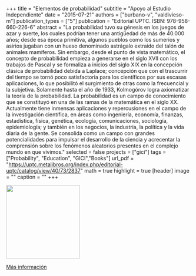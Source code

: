 +++
title = "Elementos de probabilidad"
subtitle = "Apoyo al Estudio Independiente"
date = "2015-07-21"
authors = ["burbano-v", "valdivieso-m"]
publication_types = ["5"]
publication = "Editorial UPTC. ISBN: 978-958-660-226-6"
abstract = "La probabilidad tuvo su génesis en los juegos de azar y suerte, los cuales podrían tener una antigüedad de más de 40.000 años; desde esa época primitiva, algunos pueblos como los sumerios y asirios jugaban con un hueso denominado astrágalo extraído del talón de animales mamíferos. Sin embargo, desde el punto de vista matemático, el concepto de probabilidad empieza a generarse en el siglo XVII con los trabajos de Pascal y se formaliza a inicios del siglo XIX en la concepción clásica de probabilidad debida a Laplace; concepción que con el trascurrir del tiempo se tornó poco satisfactoria para los científicos por sus escasas aplicaciones, lo que posibilitó el surgimiento de otras como la frecuencial y la subjetiva. Solamente hasta el año de 1933, Kolmogórov logra axiomatizar la teoría de la probabilidad. La probabilidad es un campo de conocimiento que se constituyó en una de las ramas de la matemática en el siglo XX. Actualmente tiene inmensas aplicaciones y repercusiones en el campo de la investigación científica, en áreas como ingeniería, economía, finanzas, estadística, física, genética, ecología, comunicaciones, sociología, epidemiología; y también en los negocios, la industria, la política y la vida diaria de la gente. Se consolida como un campo con grandes potencialidades para impulsar el desarrollo de la ciencia y acrecentar la comprensión sobre los fenómenos aleatorios presentes en el complejo mundo en que vivimos."
selected = false
projects = ["gici"]
tags = ["Probability", "Education", "GICI","Books"]
url_pdf = "https://uptc.metalibros.org/index.php/editorial-uptc/catalog/view/40/73/2837"
math = true
highlight = true
[header]
image = ""
caption = ""
+++

<img src="https://librosaccesoabierto.uptc.edu.co/public/presses/1/submission_40_24_coverImage_es_ES_t.jpg" width=200>

[Más información](https://librosaccesoabierto.uptc.edu.co/index.php/editorial-uptc/catalog/book/40)
